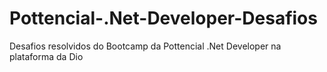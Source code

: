 # Pottencial-.Net-Developer-Desafios
Desafios resolvidos do Bootcamp da Pottencial .Net Developer na plataforma da Dio
